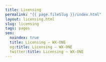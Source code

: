 ```yaml
---
title: Licensing
permalink: "{{ page.fileSlug }}/index.html"
layout: licensing.html
slug: licensing
tags: pages
seo:
  noindex: true
  title: Licensing — WX-ONE
  og:title: Licensing — WX-ONE
  twitter:title: Licensing — WX-ONE
---
```

